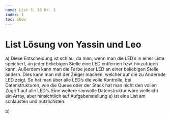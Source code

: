 ```yaml
---
name: List S. 75 Nr. 3
index: 1
toc: show
---
```


# List Lösung von Yassin und Leo


a)
Diese Entscheidung ist schlau, da man, wenn man die LED’s in einer Liste speichert, an jeder beliebigen Stelle eine LED entfernen bzw. hinzufügen kann. Außerdem kann man die Farbe jeder LED an einer beliebigen Stelle ändern. Dies kann man mit der Zeiger machen, welcher auf die zu Ändernde LED zeigt. So hat man über alle LED’s die volle Kontrolle, bei Datenstrukturen, wie die Queue oder der Stack hat man nicht den vollen Zugriff auf alle LED’s. Eine weitere sinnvolle Datenstruktur wäre vielleicht ein Array, aber hinsichtlich auf Aufgabenstellung e) ist eine List am schlausten und nützlichsten. 

b) 
